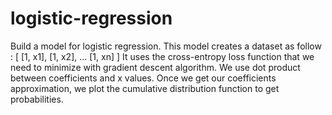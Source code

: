 # logistic-regression
Build a model for logistic regression.
This model creates a dataset as follow :
[
  [1, x1],
  [1, x2],
  ...
  [1, xn]
]
It uses the cross-entropy loss function that we need to minimize with gradient descent algorithm.
We use dot product between coefficients and x values.
Once we get our coefficients approximation, we plot the cumulative distribution function to get probabilities.
